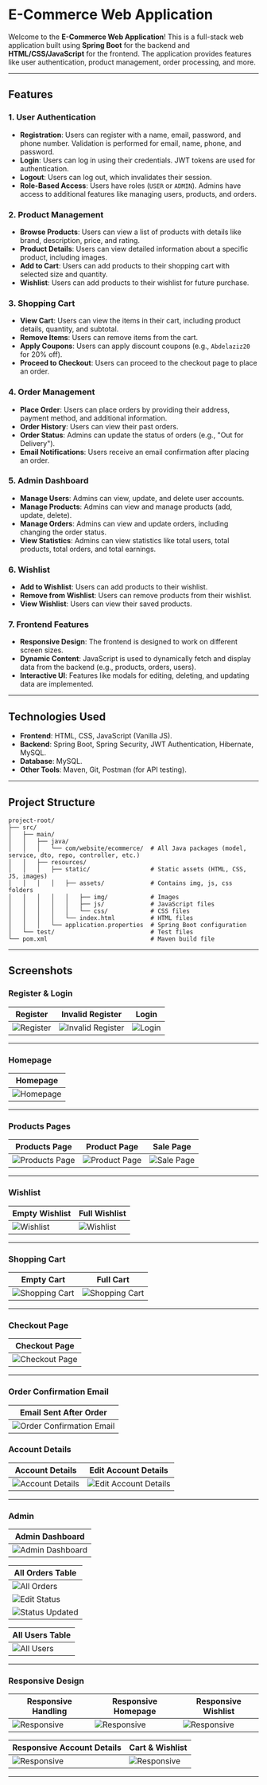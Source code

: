 # E-Commerce Web Application

Welcome to the **E-Commerce Web Application**! This is a full-stack web application built using **Spring Boot** for the backend and **HTML/CSS/JavaScript** for the frontend. The application provides features like user authentication, product management, order processing, and more.

---

## **Features**

### **1. User Authentication**
- **Registration**: Users can register with a name, email, password, and phone number. Validation is performed for email, name, phone, and password.
- **Login**: Users can log in using their credentials. JWT tokens are used for authentication.
- **Logout**: Users can log out, which invalidates their session.
- **Role-Based Access**: Users have roles (`USER` or `ADMIN`). Admins have access to additional features like managing users, products, and orders.

### **2. Product Management**
- **Browse Products**: Users can view a list of products with details like brand, description, price, and rating.
- **Product Details**: Users can view detailed information about a specific product, including images.
- **Add to Cart**: Users can add products to their shopping cart with selected size and quantity.
- **Wishlist**: Users can add products to their wishlist for future purchase.

### **3. Shopping Cart**
- **View Cart**: Users can view the items in their cart, including product details, quantity, and subtotal.
- **Remove Items**: Users can remove items from the cart.
- **Apply Coupons**: Users can apply discount coupons (e.g., `Abdelaziz20` for 20% off).
- **Proceed to Checkout**: Users can proceed to the checkout page to place an order.

### **4. Order Management**
- **Place Order**: Users can place orders by providing their address, payment method, and additional information.
- **Order History**: Users can view their past orders.
- **Order Status**: Admins can update the status of orders (e.g., "Out for Delivery").
- **Email Notifications**: Users receive an email confirmation after placing an order.

### **5. Admin Dashboard**
- **Manage Users**: Admins can view, update, and delete user accounts.
- **Manage Products**: Admins can view and manage products (add, update, delete).
- **Manage Orders**: Admins can view and update orders, including changing the order status.
- **View Statistics**: Admins can view statistics like total users, total products, total orders, and total earnings.

### **6. Wishlist**
- **Add to Wishlist**: Users can add products to their wishlist.
- **Remove from Wishlist**: Users can remove products from their wishlist.
- **View Wishlist**: Users can view their saved products.

### **7. Frontend Features**
- **Responsive Design**: The frontend is designed to work on different screen sizes.
- **Dynamic Content**: JavaScript is used to dynamically fetch and display data from the backend (e.g., products, orders, users).
- **Interactive UI**: Features like modals for editing, deleting, and updating data are implemented.
---

## **Technologies Used**
- **Frontend**: HTML, CSS, JavaScript (Vanilla JS).
- **Backend**: Spring Boot, Spring Security, JWT Authentication, Hibernate, MySQL.
- **Database**: MySQL.
- **Other Tools**: Maven, Git, Postman (for API testing).

---

## **Project Structure**
```
project-root/
├── src/
│   ├── main/
│   │   ├── java/
│   │   │   └── com/website/ecommerce/  # All Java packages (model, service, dto, repo, controller, etc.)
│   │   ├── resources/
│   │   │   ├── static/                 # Static assets (HTML, CSS, JS, images)
│   │   │   │   ├── assets/             # Contains img, js, css folders
│   │   │   │   │   ├── img/            # Images
│   │   │   │   │   ├── js/             # JavaScript files
│   │   │   │   │   └── css/            # CSS files
│   │   │   │   └── index.html          # HTML files
│   │   │   └── application.properties  # Spring Boot configuration
│   └── test/                           # Test files
└── pom.xml                             # Maven build file 
```

---

## **Screenshots**

### Register & Login
| Register | Invalid Register | Login |
|----------|------------------|-------|
| ![Register](./e-commerce/registerPage.png) | ![Invalid Register](./e-commerce/InvalidRegister.png) | ![Login](./e-commerce/loginPage.png) |

---

### Homepage
| Homepage |
|----------|
| ![Homepage](./e-commerce/HomePage.png) |

---

### Products Pages
| Products Page | Product Page | Sale Page |
|---------------|--------------|----------|
| ![Products Page](./e-commerce/ShopPage.png) | ![Product Page](./e-commerce/SingleProduct.png) | ![Sale Page](./e-commerce/SalePage.png) |

---

### Wishlist
| Empty Wishlist | Full Wishlist |
|----------------|---------------|
| ![Wishlist](./e-commerce/EmptyWishlist.png) | ![Wishlist](./e-commerce/FullWishlist.png) |

---

### Shopping Cart
| Empty Cart | Full Cart |
|------------|-----------|
| ![Shopping Cart](./e-commerce/EmptyCart.png) | ![Shopping Cart](./e-commerce/FullCart.png) |

---

### Checkout Page
| Checkout Page |
|---------------|
| ![Checkout Page](./e-commerce/checkout.png) |

---

### Order Confirmation Email
| Email Sent After Order |
|------------------------|
| ![Order Confirmation Email](./e-commerce/OrderConfirmationEmail.png) |

### Account Details
| Account Details | Edit Account Details |
|-----------------|----------------------|
| ![Account Details](./e-commerce/AccountDetails.png) | ![Edit Account Details](./e-commerce/AccountDetails2.png) |

---

### Admin

| Admin Dashboard |
|-----------------|
| ![Admin Dashboard](./e-commerce/AdminDashboard.png) |

| All Orders Table |
|------------------|
| ![All Orders](./e-commerce/AllOrders.png) | 
| ![Edit Status](./e-commerce/AllOrders1.png) | 
| ![Status Updated](./e-commerce/AllOrders2.png) |

| All Users Table |
|-----------------|
| ![All Users](./e-commerce/AllUsers.png) | 

---

### Responsive Design
| Responsive Handling | Responsive Homepage | Responsive Wishlist |
|---------------------|---------------------|---------------------|
| ![Responsive](./e-commerce/ResponsiveHandling.png) | ![Responsive](./e-commerce/ResponsiveHomePage.png) | ![Responsive](./e-commerce/ResponsiveWishlist.png) |

| Responsive Account Details | Cart & Wishlist |
|----------------------------|-----------------|
| ![Responsive](./e-commerce/ResponsiveAccountDetails.png) | ![Responsive](./e-commerce/CartWishlist.png) |

---
